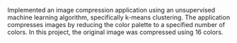 Implemented an image compression application using an unsupervised machine learning algorithm, specifically k-means clustering. The application compresses images by reducing the color palette to a specified number of colors. In this project, the original image was compressed using 16 colors.
